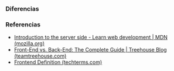 ### Diferencias




### Referencias

- [Introduction to the server side - Learn web development | MDN (mozilla.org)](https://developer.mozilla.org/en-US/docs/Learn/Server-side/First_steps/Introduction)
- [Front-End vs. Back-End: The Complete Guide | Treehouse Blog (teamtreehouse.com)](https://blog.teamtreehouse.com/i-dont-speak-your-language-frontend-vs-backend)
- [Frontend Definition (techterms.com)](https://techterms.com/definition/frontend)


